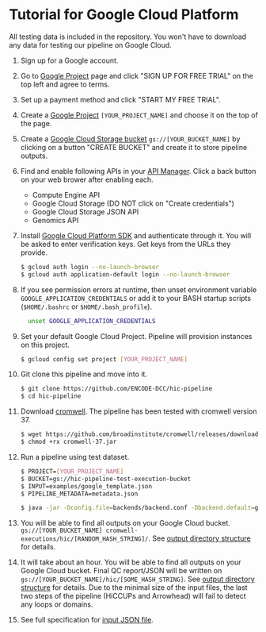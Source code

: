 # Tutorial for Google Cloud Platform

All testing data is included in the repository. You won't have to download any data for testing our pipeline on Google Cloud.

1. Sign up for a Google account.
2. Go to [Google Project](https://console.developers.google.com/project) page and click "SIGN UP FOR FREE TRIAL" on the top left and agree to terms.
3. Set up a payment method and click "START MY FREE TRIAL".
4. Create a [Google Project](https://console.developers.google.com/project) `[YOUR_PROJECT_NAME]` and choose it on the top of the page.
5. Create a [Google Cloud Storage bucket](https://console.cloud.google.com/storage/browser) `gs://[YOUR_BUCKET_NAME]` by clicking on a button "CREATE BUCKET" and create it to store pipeline outputs.
6. Find and enable following APIs in your [API Manager](https://console.developers.google.com/apis/library). Click a back button on your web brower after enabling each.
    * Compute Engine API
    * Google Cloud Storage (DO NOT click on "Create credentials")
    * Google Cloud Storage JSON API
    * Genomics API

7. Install [Google Cloud Platform SDK](https://cloud.google.com/sdk/downloads) and authenticate through it. You will be asked to enter verification keys. Get keys from the URLs they provide.
    ```bash
    $ gcloud auth login --no-launch-browser
    $ gcloud auth application-default login --no-launch-browser
    ```

8. If you see permission errors at runtime, then unset environment variable `GOOGLE_APPLICATION_CREDENTIALS` or add it to your BASH startup scripts (`$HOME/.bashrc` or `$HOME/.bash_profile`).
    ```bash
      unset GOOGLE_APPLICATION_CREDENTIALS
    ```

7. Set your default Google Cloud Project. Pipeline will provision instances on this project.
    ```bash
    $ gcloud config set project [YOUR_PROJECT_NAME]
    ```

8. Git clone this pipeline and move into it.
    ```bash
    $ git clone https://github.com/ENCODE-DCC/hic-pipeline
    $ cd hic-pipeline
    ```

9. Download [cromwell](https://github.com/broadinstitute/cromwell). The pipeline has been tested with cromwell version 37.
    ```bash
    $ wget https://github.com/broadinstitute/cromwell/releases/download/37/cromwell-37.jar
    $ chmod +rx cromwell-37.jar
    ```

10. Run a pipeline using test dataset.
    ```bash
    $ PROJECT=[YOUR_PROJECT_NAME]
    $ BUCKET=gs://hic-pipeline-test-execution-bucket
    $ INPUT=examples/google_template.json 
    $ PIPELINE_METADATA=metadata.json

    $ java -jar -Dconfig.file=backends/backend.conf -Dbackend.default=google -Dbackend.providers.google.config.project=${PROJECT} -Dbackend.providers.google.config.root=${BUCKET} cromwell-37.jar run workflow/main_workflow/hic.wdl -i ${INPUT} -o workflow_opts/docker.json -m ${PIPELINE_METADATA}
    ```

11. You will be able to find all outputs on your Google Cloud bucket. `gs://[YOUR_BUCKET_NAME] cromwell-executions/hic/[RANDOM_HASH_STRING]/`. See [output directory structure](output.md) for details.
11. It will take about an hour. You will be able to find all outputs on your Google Cloud bucket. Final QC report/JSON will be written on `gs://[YOUR_BUCKET_NAME]/hic/[SOME_HASH_STRING]`. See [output directory structure](output.md) for details.
Due to the minimal size of the input files, the last two steps of the pipeline (HiCCUPs and Arrowhead) will fail to detect any loops or domains. 

12. See full specification for [input JSON file](input.md).
